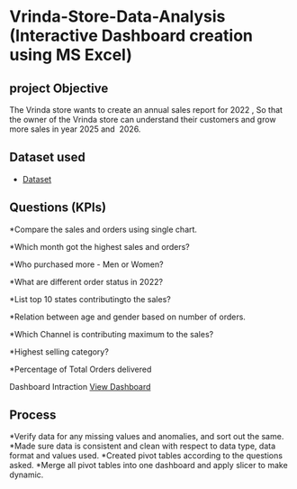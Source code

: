 # Vrinda-Store-Data-Analysis (Interactive Dashboard creation using MS Excel) 
## project Objective
The Vrinda store wants to create an annual sales report for 2022 , So that the owner of the Vrinda store can understand their customers and grow more sales in year 2025 and  2026.
## Dataset used
- <a href="https://github.com/Muneerkhan07/Data-Analysis-Dashboard/commit/23078f5142c466ac9bca41c6d9977c7e3b58f0ec">Dataset</a>

## Questions (KPIs)
*Compare the sales and orders using single chart.

*Which month got the highest sales and orders?

*Who purchased more - Men or Women?

*What are different order status in 2022?

*List top 10 states contributingto the sales?

*Relation between age and gender based on number of orders.

*Which Channel is contributing maximum to the sales?

*Highest selling category?

*Percentage of Total Orders delivered

Dashboard Intraction <a href="https://github.com/Muneerkhan07/Data-Analysis-Dashboard/commit/23078f5142c466ac9bca41c6d9977c7e3b58f0ec">View Dashboard</a>

## Process
*Verify data for any missing values and anomalies, and sort out the same.
*Made sure data is consistent and clean with respect to data type, data format and values used.
*Created pivot tables according to the questions asked.
*Merge all pivot tables into one dashboard and apply slicer to make dynamic.

